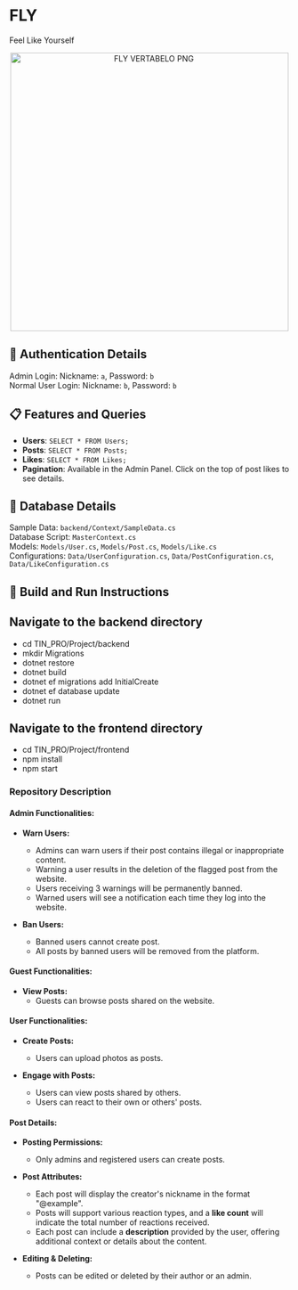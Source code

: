 # FLY
Feel Like Yourself

<p align="center">
    <img src="https://github.com/demjrhan/TIN_PRO/blob/main/Images/FLY.png" alt="FLY VERTABELO PNG" width="500"/>
</p>

## 🔑 Authentication Details
Admin Login: Nickname: `a`, Password: `b`  
Normal User Login: Nickname: `b`, Password: `b`
  
## 📋 Features and Queries
- **Users**: `SELECT * FROM Users;`  
- **Posts**: `SELECT * FROM Posts;`  
- **Likes**: `SELECT * FROM Likes;`  
- **Pagination**: Available in the Admin Panel. Click on the top of post likes to see details.

## 📂 Database Details
Sample Data: `backend/Context/SampleData.cs`  
Database Script: `MasterContext.cs`  
Models: `Models/User.cs`, `Models/Post.cs`, `Models/Like.cs`  
Configurations: `Data/UserConfiguration.cs`, `Data/PostConfiguration.cs`, `Data/LikeConfiguration.cs`


## 🚀 Build and Run Instructions

## Navigate to the backend directory  
- cd TIN_PRO/Project/backend
- mkdir Migrations
- dotnet restore  
- dotnet build  
- dotnet ef migrations add InitialCreate  
- dotnet ef database update  
- dotnet run  

## Navigate to the frontend directory  
- cd TIN_PRO/Project/frontend   
- npm install    
- npm start  


### Repository Description
#### Admin Functionalities:
- **Warn Users:**  
  - Admins can warn users if their post contains illegal or inappropriate content.  
  - Warning a user results in the deletion of the flagged post from the website.  
  - Users receiving 3 warnings will be permanently banned.  
  - Warned users will see a notification each time they log into the website.  

- **Ban Users:**  
  - Banned users cannot create post.  
  - All posts by banned users will be removed from the platform.  

#### Guest Functionalities:
- **View Posts:**  
  - Guests can browse posts shared on the website.  

#### User Functionalities:
- **Create Posts:**  
  - Users can upload photos as posts.  

- **Engage with Posts:**  
  - Users can view posts shared by others.  
  - Users can react to their own or others' posts.  

#### Post Details:
- **Posting Permissions:**  
  - Only admins and registered users can create posts.  

- **Post Attributes:**  
  - Each post will display the creator's nickname in the format "@example".  
  - Posts will support various reaction types, and a **like count** will indicate the total number of reactions received.  
  - Each post can include a **description** provided by the user, offering additional context or details about the content.  

- **Editing & Deleting:**  
  - Posts can be edited or deleted by their author or an admin.  
